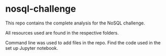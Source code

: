 # nosql-challenge

This repo contains the complete analysis for the NoSQL challenge.

All resources used are found in the respective folders.

Command line was used to add files in the repo. Find the code used in the set up Jupyter notebook.